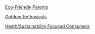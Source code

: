 
[Eco-Friendly Parents](https://docs.google.com/presentation/d/1Ezx5_605GMgG2FoCUMrOcc4EXEJgkyiW6rud3pviGBg/edit?usp=sharing)

[Outdoor Enthusiasts](https://docs.google.com/presentation/d/1kFoRcmfGk013L5JzozAHU1v2pSYoj9FGe1MvQ1enaMQ/edit?usp=sharing)

[Heath/Sustainability Focused Consumers](https://docs.google.com/presentation/d/1Nx4iveDyCqEPzSLWHgF-JS59Fc3ITdz_dP7NpRA9ieo/edit?usp=sharing)
